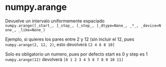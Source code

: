 # numpy.arange

Devuelve un intervalo uniformemente espaciado
`numpy.arange([_start_, ]_stop_, [_step_, ]_dtype=None_, _*_, _device=None_, _like=None_)`

Ejemplo, si quieres los pares entre 2 y 12 (sin incluir el 12, pues 
`numpy.arange(2, 12, 2)`,
esto devolverá  `[2 4 6 8 10]`

Solo es obligatorio un numero, pues por defecto start es 0 y step es 1
`numpy.arange(12)`
devolverá
`[0 1 2 3 4 5 6 7 8 9 10 11]`